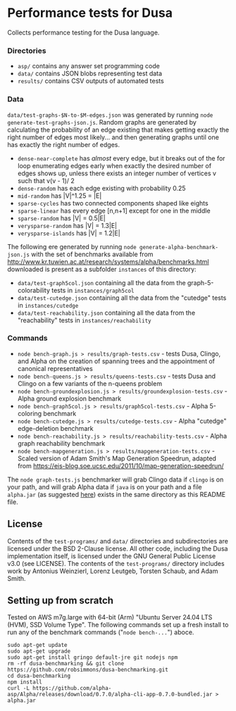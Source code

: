 # Performance tests for Dusa

Collects performance testing for the Dusa language.

### Directories

- `asp/` contains any answer set programming code
- `data/` contains JSON blobs representing test data
- `results/` contains CSV outputs of automated tests

### Data

`data/test-graphs-$N-to-$M-edges.json` was generated by running `node generate-test-graphs-json.js`. Random graphs are generated by calculating the probability of an edge existing that makes getting exactly the right number of edges most likely... and then generating graphs until one has exactly the right number of edges.

- `dense-near-complete` has _almost_ every edge, but it breaks out of the for loop enumerating edges early when exactly the desired number of edges shows up, unless there exists an integer number of vertices v such that v(v - 1)/ 2
- `dense-random` has each edge existing with probability 0.25
- `mid-random` has |V|^1.25 = |E|
- `sparse-cycles` has two connected components shaped like eights
- `sparse-linear` has every edge [n,n+1] except for one in the middle
- `sparse-random` has |V| = 0.5|E|
- `verysparse-random` has |V| = 1.3|E|
- `verysparse-islands` has |V| = 1.2|E|

The following ere generated by running `node generate-alpha-benchmark-json.js` with the set of benchmarks available from http://www.kr.tuwien.ac.at/research/systems/alpha/benchmarks.html downloaded is present as a subfolder `instances` of this directory:

- `data/test-graph5col.json` containing all the data from the graph-5-colorability tests in `instances/graph5col`
- `data/test-cutedge.json` containing all the data from the "cutedge" tests in `instances/cutedge`
- `data/test-reachability.json` containing all the data from the "reachability" tests in `instances/reachability`

### Commands

- `node bench-graph.js > results/graph-tests.csv` - tests Dusa, Clingo, and Alpha on the creation of spanning trees and the appointment of canonical representatives
- `node bench-queens.js > results/queens-tests.csv` - tests Dusa and Clingo on a few variants of the n-queens problem
- `node bench-groundexplosion.js > results/groundexplosion-tests.csv` - Alpha ground explosion benchmark
- `node bench-graph5col.js > results/graph5col-tests.csv` - Alpha 5-coloring benchmark
- `node bench-cutedge.js > results/cutedge-tests.csv` - Alpha "cutedge" edge-deletion benchmark
- `node bench-reachability.js > results/reachability-tests.csv` - Alpha graph reachability benchmark
- `node bench-mapgeneration.js > results/mapgeneration-tests.csv` - Scaled version of Adam Smith's Map Generation Speedrun, adapted from https://eis-blog.soe.ucsc.edu/2011/10/map-generation-speedrun/

The `node graph-tests.js` benchmarker will grab Clingo data if `clingo` is on your path, and will grab Alpha data if `java` is on your path and a file `alpha.jar` (as suggested [here](https://github.com/alpha-asp/Alpha?tab=readme-ov-file#getting-started)) exists in the same directory as this README file.

## License

Contents of the `test-programs/` and `data/` directories and subdirectories are licensed under the BSD 2-Clause license. All other code, including the Dusa implementation itself, is licensed under the GNU General Public License v3.0 (see LICENSE). The contents of the `test-programs/` directory includes work by Antonius Weinzierl, Lorenz Leutgeb, Torsten Schaub, and Adam Smith.

## Setting up from scratch

Tested on AWS m7g.large with 64-bit (Arm) "Ubuntu Server 24.04 LTS (HVM), SSD Volume Type". The following commands set up a fresh install to run any of the benchmark commands ("`node bench-...`") aboce.

```
sudo apt-get update
sudo apt-get upgrade
sudo apt-get install gringo default-jre git nodejs npm
rm -rf dusa-benchmarking && git clone https://github.com/robsimmons/dusa-benchmarking.git
cd dusa-benchmarking
npm install
curl -L https://github.com/alpha-asp/Alpha/releases/download/0.7.0/alpha-cli-app-0.7.0-bundled.jar > alpha.jar
```